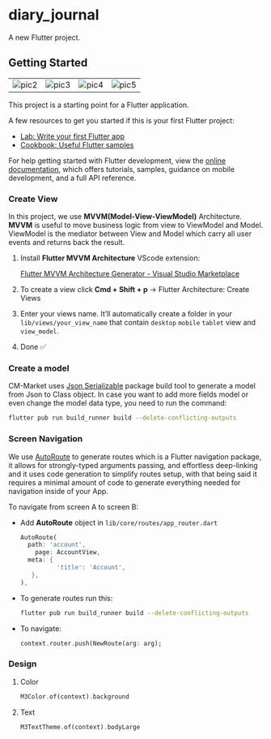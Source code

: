 # diary_journal

A new Flutter project.

## Getting Started

|||||
|---|---|---|---|
|![pic2](https://github.com/leak17/SoulNote/assets/115885247/bfd1d790-a5ea-4088-ba3b-d45eec5c9460)|![pic3](https://github.com/leak17/SoulNote/assets/115885247/428f7484-d038-4614-a82c-048b913ce66e)|![pic4](https://github.com/leak17/SoulNote/assets/115885247/cc38bc07-554e-44e0-89ab-c7621a4fca81)|![pic5](https://github.com/leak17/SoulNote/assets/115885247/13d3c296-eba0-4da4-8797-581118fa5e52)|

This project is a starting point for a Flutter application.

A few resources to get you started if this is your first Flutter project:

- [Lab: Write your first Flutter app](https://docs.flutter.dev/get-started/codelab)
- [Cookbook: Useful Flutter samples](https://docs.flutter.dev/cookbook)

For help getting started with Flutter development, view the
[online documentation](https://docs.flutter.dev/), which offers tutorials,
samples, guidance on mobile development, and a full API reference.

### Create View

In this project, we use **MVVM(Model-View-ViewModel)** Architecture. **MVVM** is useful to move business logic from view to ViewModel and Model. ViewModel is the mediator between View and Model which carry all user events and returns back the result.

1. Install **Flutter MVVM Architecture** VScode extension:

    [Flutter MVVM Architecture Generator - Visual Studio Marketplace](https://marketplace.visualstudio.com/items?itemName=madhukesh040011.flutter-mvvm-architecture-generator)

2. To create a view click **Cmd + Shift + p** → Flutter Architecture: Create Views
3. Enter your views name. It’ll automatically create a folder in your `lib/views/your_view_name` that contain `desktop` `mobile` `tablet` view and `view_model`.
4. Done ✅

### Create a model

CM-Market uses [Json Serializable](https://docs.flutter.dev/development/data-and-backend/json#code-generation) package build tool to generate a model from Json to Class object.
In case you want to add more fields model or even change the model data type, you need to run the command:

```bash
flutter pub run build_runner build --delete-conflicting-outputs
```

### Screen Navigation

We use [AutoRoute](https://pub.dev/packages/auto_route) to generate routes which is a Flutter navigation package, it allows for strongly-typed arguments passing, and effortless deep-linking and it uses code generation to simplify routes setup, with that being said it requires a minimal amount of code to generate everything needed for navigation inside of your App.

To navigate from screen A to screen B:

- Add **AutoRoute** object in `lib/core/routes/app_router.dart`

    ```dart
    AutoRoute(
      path: 'account',
    	page: AccountView,
      meta: {
    		  'title': 'Account',
       },
    ),
    ```

- To generate routes run this:

    ```bash
    flutter pub run build_runner build --delete-conflicting-outputs
    ```

- To navigate:

    ```dart
    context.router.push(NewRoute(arg: arg);
    ```


### Design

1. Color

    ```dart
    M3Color.of(context).background
    ```

2. Text

    ```dart
    M3TextTheme.of(context).bodyLarge
    ```
